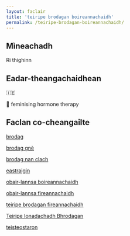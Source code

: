 ```yaml
---
layout: faclair
title: 'teiripe brodagan boireannachaidh'
permalink: /teiripe-brodagan-boireannachaidh/
---
```


## Mìneachadh

Ri thighinn

## Eadar-theangachaidhean

&#x1f1ee;&#x1f1ea; 

&#x1f3f4;&#xe0067;&#xe0062;&#xe0065;&#xe006e;&#xe0067;&#xe007f; feminising hormone therapy

## Faclan co-cheangailte

[brodag](https://faclair.lgbt/brodag/)

[brodag gnè](https://faclair.lgbt/brodag-gne/)

[brodag nan clach](https://faclair.lgbt/brodag-nan-clach/)

[eastraigin](https://faclair.lgbt/eastraigin/)

[obair-lannsa boireannachaidh](https://faclair.lgbt/obair-lannsa-boireannachaidh)

[obair-lannsa fireannachaidh](https://faclair.lgbt/obair-lannsa-fireannachaidh)

[teiripe brodagan fireannachaidh](https://faclair.lgbt/teiripe-brodagan-fireannachaidh/)

[Teiripe Ionadachadh Bhrodagan](https://faclair.lgbt/teiripe-ionadachadh-bhrodagan/)

[teisteostaron](https://faclair.lgbt/teisteostaron/)